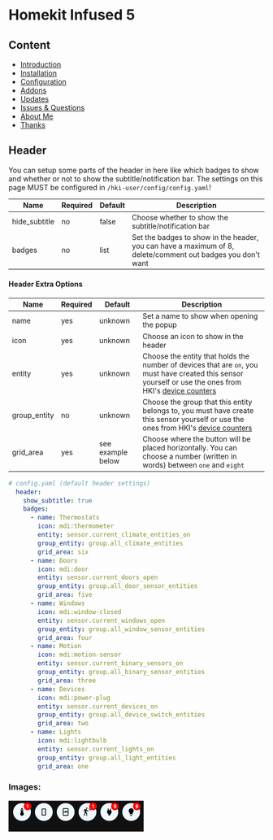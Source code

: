 # Homekit Infused 5

## Content
- [Introduction](../index.md)
- [Installation](../installation.md)
- [Configuration](../configuration.md)
- [Addons](../addons.md)
- [Updates](../updates.md)
- [Issues & Questions](../issues.md)
- [About Me](../about.md)
- [Thanks](../thanks.md)

## Header

You can setup some parts of the header in here like which badges to show and whether or not to show the subtitle/notification bar. 
The settings on this page MUST be configured in `/hki-user/config/config.yaml`!

| Name | Required | Default | Description |
|----------------------------------|-------------|----------------------|-----------------------------------------------------------------------------------------------------------------------------------------------------------------------------------|
| hide_subtitle | no | false | Choose whether to show the subtitle/notification bar |
| badges | no | list | Set the badges to show in the header, you can have a maximum of 8, delete/comment out badges you don't want |

#### Header Extra Options

| Name | Required | Default | Description |
|----------------------------------|-------------|----------------------|-----------------------------------------------------------------------------------------------------------------------------------------------------------------------------------|
| name | yes | unknown | Set a name to show when opening the popup |
| icon | yes | unknown | Choose an icon to show in the header |
| entity | yes | unknown | Choose the entity that holds the number of devices that are `on`, you must have created this sensor yourself or use the ones from HKI's [device counters](device-counters.md) |
| group_entity | no | unknown | Choose the group that this entity belongs to, you must have create this sensor yourself or use the ones from HKI's [device counters](device-counters.md) |
| grid_area | yes | see example below | Choose where the button will be placed horizontally. You can choose a number (written in words) between `one` and `eight` |

```yaml
# config.yaml (default header settings)
  header:
    show_subtitle: true 
    badges: 
      - name: Thermostats
        icon: mdi:thermometer
        entity: sensor.current_climate_entities_on
        group_entity: group.all_climate_entities
        grid_area: six
      - name: Doors
        icon: mdi:door
        entity: sensor.current_doors_open
        group_entity: group.all_door_sensor_entities
        grid_area: five
      - name: Windows
        icon: mdi:window-closed
        entity: sensor.current_windows_open
        group_entity: group.all_window_sensor_entities
        grid_area: four
      - name: Motion
        icon: mdi:motion-sensor
        entity: sensor.current_binary_sensors_on
        group_entity: group.all_binary_sensor_entities
        grid_area: three
      - name: Devices
        icon: mdi:power-plug
        entity: sensor.current_devices_on
        group_entity: group.all_device_switch_entities
        grid_area: two
      - name: Lights
        icon: mdi:lightbulb
        entity: sensor.current_lights_on
        group_entity: group.all_light_entities
        grid_area: one
```

### Images:

![Homekit Infused](../images/hki-header.png)
